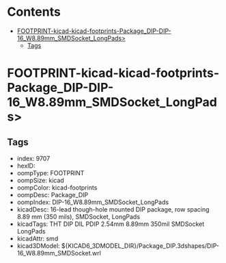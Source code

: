 



Contents
========

* [FOOTPRINT-kicad-kicad-footprints-Package_DIP-DIP-16_W8.89mm_SMDSocket_LongPads>](#footprint-kicad-kicad-footprints-package_dip-dip-16_w889mm_smdsocket_longpads)
	* [Tags](#tags)

# FOOTPRINT-kicad-kicad-footprints-Package_DIP-DIP-16_W8.89mm_SMDSocket_LongPads>

## Tags

- index: 9707
- hexID: 
- oompType: FOOTPRINT
- oompSize: kicad
- oompColor: kicad-footprints
- oompDesc: Package_DIP
- oompIndex: DIP-16_W8.89mm_SMDSocket_LongPads
- kicadDesc: 16-lead though-hole mounted DIP package, row spacing 8.89 mm (350 mils), SMDSocket, LongPads
- kicadTags: THT DIP DIL PDIP 2.54mm 8.89mm 350mil SMDSocket LongPads
- kicadAttr: smd
- kicad3DModel: ${KICAD6_3DMODEL_DIR}/Package_DIP.3dshapes/DIP-16_W8.89mm_SMDSocket.wrl
